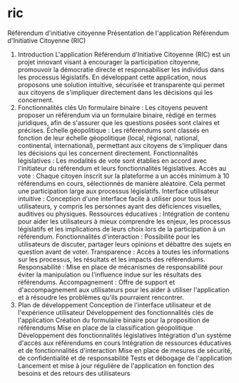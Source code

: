 # ric
Référendum d'initiative citoyenne
Présentation de l'application Référendum d'Initiative Citoyenne (RIC)
1. Introduction
L'application Référendum d'Initiative Citoyenne (RIC) est un projet innovant visant à encourager la participation citoyenne, promouvoir la démocratie directe et responsabiliser les individus dans les processus législatifs. En développant cette application, nous proposons une solution intuitive, sécurisée et transparente qui permet aux citoyens de s'impliquer directement dans les décisions qui les concernent.
2. Fonctionnalités clés
Un formulaire binaire : Les citoyens peuvent proposer un référendum via un formulaire binaire, rédigé en termes juridiques, afin de s'assurer que les questions posées sont claires et précises.
Échelle géopolitique : Les référendums sont classés en fonction de leur échelle géopolitique (local, régional, national, continental, international), permettant aux citoyens de s'impliquer dans les décisions qui les concernent directement.
Fonctionnalités législatives : Les modalités de vote sont établies en accord avec l'initiateur du référendum et leurs fonctionnalités législatives.
Accès au vote : Chaque citoyen inscrit sur la plateforme a un accès minimum à 10 référendums en cours, sélectionnés de manière aléatoire. Cela permet une participation large aux processus législatifs.
Interface utilisateur intuitive : Conception d'une interface facile à utiliser pour tous les utilisateurs, y compris les personnes ayant des déficiences visuelles, auditives ou physiques.
Ressources éducatives : Intégration de contenu pour aider les utilisateurs à mieux comprendre les enjeux, les processus législatifs et les implications de leurs choix lors de la participation à un référendum.
Fonctionnalités d'interaction : Possibilité pour les utilisateurs de discuter, partager leurs opinions et débattre des sujets en question avant de voter.
Transparence : Accès à toutes les informations sur les processus, les résultats et les impacts des référendums.
Responsabilité : Mise en place de mécanismes de responsabilité pour éviter la manipulation ou l'influence indue sur les résultats des référendums.
Accompagnement : Offre de support et d'accompagnement aux utilisateurs pour les aider à utiliser l'application et à résoudre les problèmes qu'ils pourraient rencontrer.
3. Plan de développement
Conception de l'interface utilisateur et de l'expérience utilisateur
Développement des fonctionnalités clés de l'application
Création du formulaire binaire pour la proposition de référendums
Mise en place de la classification géopolitique
Développement des fonctionnalités législatives
Intégration d'un système d'accès aux référendums en cours
Intégration de ressources éducatives et de fonctionnalités d'interaction
Mise en place de mesures de sécurité, de confidentialité et de responsabilité
Tests et débogage de l'application
Lancement et mise à jour régulière de l'application en fonction des besoins et des retours des utilisateurs